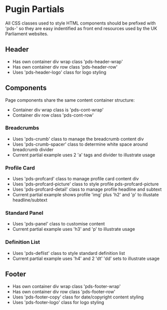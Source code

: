 # Pugin Partials

All CSS classes used to style HTML components should be prefixed with 'pds-' so they are easy indentified as front end resources used by the UK Parliament websites.

## Header

* Has own container div wrap class 'pds-header-wrap'
* Has own container div row class 'pds-header-row'
* Uses 'pds-header-logo' class for logo styling

## Components

Page components share the same content container structure:

* Container div wrap class is 'pds-cont-wrap'
* Container div row class 'pds-cont-row'

### Breadcrumbs

* Uses 'pds-crumb' class to manage the breadcrumb content div
* Uses 'pds-crumb-spacer' class to determine white space around breadcrumb divider
* Current partial example uses 2 'a' tags and divider to illustrate usage

### Profile Card

* Uses 'pds-profcard' class to manage profile card content div
* Uses 'pds-profcard-picture' class to style profile pds-profcard-picture
* Uses 'pds-profcard-detail' class to manage profile headline and subtext
* Current partial example shows profile 'img' plus 'h2' and 'p' to illustate headline/subtext

### Standard Panel

* Uses 'pds-panel' class to customise content
* Current partial example uses 'h3' and 'p' to illustrate usage

### Definition List

* Uses 'pds-deflist' class to style standard definition list
* Current partial example uses 'h4' and 2 'dt' 'dd' sets to illustrate usage

## Footer

* Has own container div wrap class 'pds-footer-wrap'
* Has own container div row class 'pds-footer-row'
* Uses 'pds-footer-copy' class for date/copyright content styling
* Uses 'pds-footer-logo' class for logo styling
